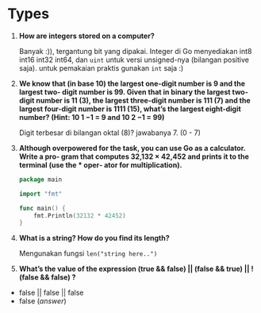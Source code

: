 # Types
1. **How are integers stored on a computer?**

	Banyak :)), tergantung bit yang dipakai. Integer di Go menyediakan int8 int16 int32 int64, dan `uint` untuk versi unsigned-nya (bilangan positive saja). untuk pemakaian praktis gunakan `int` saja :)

2. **We know that (in base 10) the largest one-digit number is 9 and the largest two-
digit number is 99. Given that in binary the largest two-digit number is 11 (3),
the largest three-digit number is 111 (7) and the largest four-digit number is 1111
(15), what’s the largest eight-digit number? (Hint: 10 1 −1 = 9 and 10 2 −1 = 99)**

	Digit terbesar di bilangan oktal (8)? jawabanya 7. (0 - 7)

3. **Although overpowered for the task, you can use Go as a calculator. Write a pro‐
gram that computes 32,132 × 42,452 and prints it to the terminal (use the * oper‐
ator for multiplication).**
	```go
	package main

	import "fmt"

	func main() {
		fmt.Println(32132 * 42452)
	}
	```

4. **What is a string? How do you find its length?**
	
	Mengunakan fungsi `len("string here..")`

5. **What’s the value of the expression (true && false) || (false && true) || !
(false && false) ?**

- false || false || false
- false (*answer*) 












